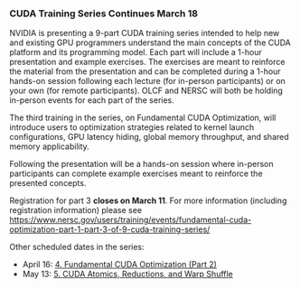 ### CUDA Training Series Continues March 18

NVIDIA is presenting a 9-part CUDA training series intended to help new and 
existing GPU programmers understand the main concepts of the CUDA platform and 
its programming model. Each part will include a 1-hour presentation and example 
exercises. The exercises are meant to reinforce the material from the 
presentation and can be completed during a 1-hour hands-on session following 
each lecture (for in-person participants) or on your own (for remote 
participants). OLCF and NERSC will both be holding in-person events for each 
part of the series.

The third training in the series, on Fundamental CUDA Optimization, will 
introduce users to optimization strategies related to kernel launch configurations, 
GPU latency hiding, global memory throughput, and shared memory applicability.

Following the presentation will be a hands-on session where in-person 
participants can complete example exercises meant to reinforce the presented 
concepts.

Registration for part 3 **closes on March 11**. For more information 
(including registration information) please see 
<https://www.nersc.gov/users/training/events/fundamental-cuda-optimization-part-1-part-3-of-9-cuda-training-series/>

Other scheduled dates in the series:
- April 16: [4. Fundamental CUDA Optimization (Part 2)](https://www.nersc.gov/users/training/events/fundamental-cuda-optimization-part-2-part-4-of-9-cuda-training-series/)
- May 13: [5. CUDA Atomics, Reductions, and Warp Shuffle](https://www.nersc.gov/users/training/events/cuda-atomics-reductions-and-warp-shuffle-part-5-of-9-cuda-training-series/)

